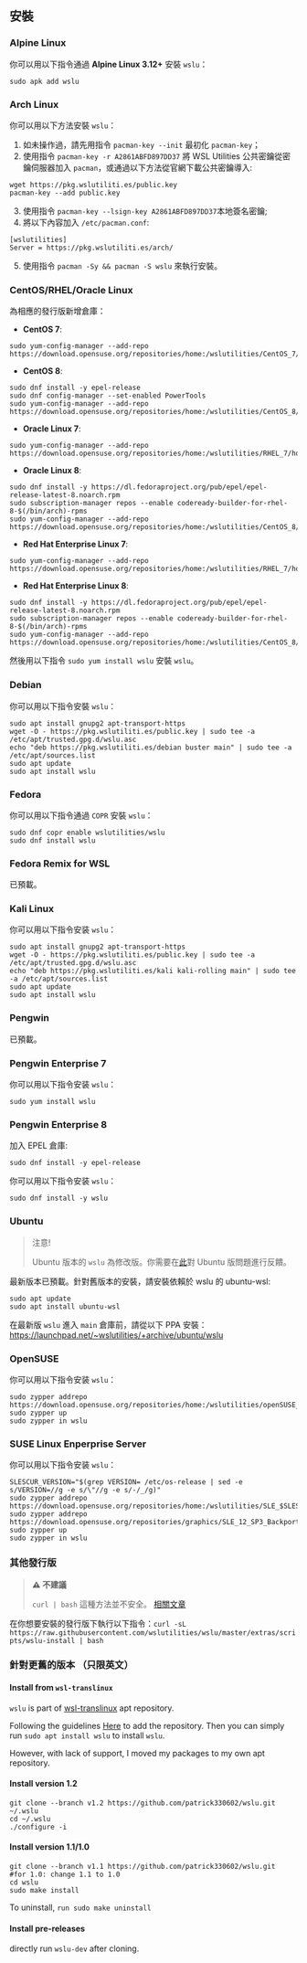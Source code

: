## 安裝

### Alpine Linux

你可以用以下指令通過 **Alpine Linux 3.12+** 安裝 `wslu`：

```
sudo apk add wslu
```

### Arch Linux

你可以用以下方法安裝 `wslu`：
1. 如未操作過，請先用指令 `pacman-key --init` 最初化 `pacman-key`；
2. 使用指令 `pacman-key -r A2861ABFD897DD37` 將 WSL Utilities 公共密鑰從密鑰伺服器加入 `pacman`，或通過以下方法從官網下載公共密鑰導入:
```
wget https://pkg.wslutiliti.es/public.key
pacman-key --add public.key
```
3. 使用指令 `pacman-key --lsign-key A2861ABFD897DD37`本地簽名密鑰;
4. 將以下內容加入 `/etc/pacman.conf`:
```
[wslutilities]
Server = https://pkg.wslutiliti.es/arch/
```
5. 使用指令 `pacman -Sy && pacman -S wslu` 來執行安裝。

### CentOS/RHEL/Oracle Linux

為相應的發行版新增倉庫：

- **CentOS 7**: 
```
sudo yum-config-manager --add-repo https://download.opensuse.org/repositories/home:/wslutilities/CentOS_7/home:wslutilities.repo
```
- **CentOS 8**: 
```
sudo dnf install -y epel-release 
sudo dnf config-manager --set-enabled PowerTools
sudo yum-config-manager --add-repo https://download.opensuse.org/repositories/home:/wslutilities/CentOS_8/home:wslutilities.repo
```
- **Oracle Linux 7**: 
```
sudo yum-config-manager --add-repo https://download.opensuse.org/repositories/home:/wslutilities/RHEL_7/home:wslutilities.repo
```
- **Oracle Linux 8**: 
```
sudo dnf install -y https://dl.fedoraproject.org/pub/epel/epel-release-latest-8.noarch.rpm
sudo subscription-manager repos --enable codeready-builder-for-rhel-8-$(/bin/arch)-rpms
sudo yum-config-manager --add-repo https://download.opensuse.org/repositories/home:/wslutilities/CentOS_8/home:wslutilities.repo
```
- **Red Hat Enterprise Linux 7**: 
```
sudo yum-config-manager --add-repo https://download.opensuse.org/repositories/home:/wslutilities/RHEL_7/home:wslutilities.repo
```
- **Red Hat Enterprise Linux 8**: 
```
sudo dnf install -y https://dl.fedoraproject.org/pub/epel/epel-release-latest-8.noarch.rpm
sudo subscription-manager repos --enable codeready-builder-for-rhel-8-$(/bin/arch)-rpms
sudo yum-config-manager --add-repo https://download.opensuse.org/repositories/home:/wslutilities/CentOS_8/home:wslutilities.repo
```

然後用以下指令 `sudo yum install wslu` 安裝 `wslu`。


### Debian

你可以用以下指令安裝 `wslu`：

```
sudo apt install gnupg2 apt-transport-https
wget -O - https://pkg.wslutiliti.es/public.key | sudo tee -a /etc/apt/trusted.gpg.d/wslu.asc
echo "deb https://pkg.wslutiliti.es/debian buster main" | sudo tee -a /etc/apt/sources.list
sudo apt update
sudo apt install wslu
```

### Fedora

你可以用以下指令通過 `COPR` 安裝 `wslu`：

```
sudo dnf copr enable wslutilities/wslu
sudo dnf install wslu
```

### Fedora Remix for WSL

已預載。

### Kali Linux

你可以用以下指令安装 `wslu`：

```
sudo apt install gnupg2 apt-transport-https
wget -O - https://pkg.wslutiliti.es/public.key | sudo tee -a /etc/apt/trusted.gpg.d/wslu.asc
echo "deb https://pkg.wslutiliti.es/kali kali-rolling main" | sudo tee -a /etc/apt/sources.list
sudo apt update
sudo apt install wslu
```

### Pengwin

已預載。

### Pengwin Enterprise 7

你可以用以下指令安装 `wslu`：

```
sudo yum install wslu
```

### Pengwin Enterprise 8

加入 EPEL 倉庫:

```
sudo dnf install -y epel-release
```

你可以用以下指令安装 `wslu`：

```
sudo dnf install -y wslu
```

### Ubuntu

> 注意!
>
> Ubuntu 版本的 `wslu` 為修改版。你需要在[此](https://bugs.launchpad.net/ubuntu/+source/wslu)對 Ubuntu 版問題進行反饋。

最新版本已預載。針對舊版本的安裝，請安裝依賴於 wslu 的 ubuntu-wsl:

```
sudo apt update
sudo apt install ubuntu-wsl
```

在最新版 `wslu` 進入 `main` 倉庫前，請從以下 PPA 安裝： <https://launchpad.net/~wslutilities/+archive/ubuntu/wslu>

### OpenSUSE

你可以用以下指令安装 `wslu`：

```
sudo zypper addrepo https://download.opensuse.org/repositories/home:/wslutilities/openSUSE_Leap_15.1/home:wslutilities.repo
sudo zypper up
sudo zypper in wslu
```

### SUSE Linux Enperprise Server

你可以用以下指令安装 `wslu`：

```
SLESCUR_VERSION="$(grep VERSION= /etc/os-release | sed -e s/VERSION=//g -e s/\"//g -e s/-/_/g)"
sudo zypper addrepo https://download.opensuse.org/repositories/home:/wslutilities/SLE_$SLESCUR_VERSION/home:wslutilities.repo
sudo zypper addrepo https://download.opensuse.org/repositories/graphics/SLE_12_SP3_Backports/graphics.repo
sudo zypper up
sudo zypper in wslu
```

### 其他發行版

> **⚠ 不建議**
> 
> `curl | bash` 這種方法並不安全。 [相關文章](https://sandstorm.io/news/2015-09-24-is-curl-bash-insecure-pgp-verified-install)

在你想要安裝的發行版下執行以下指令：`curl -sL https://raw.githubusercontent.com/wslutilities/wslu/master/extras/scripts/wslu-install | bash`

### 針對更舊的版本 （只限英文）

#### Install from `wsl-translinux`

`wslu` is part of [wsl-translinux](https://github.com/cerebrate/wsl-translinux) apt repository. 

Following the guidelines [Here](https://github.com/cerebrate/wsl-translinux/blob/master/README.md) to add the repository. Then you can simply run `sudo apt install wslu` to install `wslu`.

However, with lack of support, I moved my packages to my own apt repository.

#### Install version 1.2

```
git clone --branch v1.2 https://github.com/patrick330602/wslu.git ~/.wslu
cd ~/.wslu
./configure -i
```

#### Install version 1.1/1.0
```
git clone --branch v1.1 https://github.com/patrick330602/wslu.git
#for 1.0: change 1.1 to 1.0
cd wslu
sudo make install
```

To uninstall, `run sudo make uninstall`

#### Install pre-releases

directly run `wslu-dev` after cloning.
